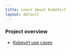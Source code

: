 ```yaml
---
title: Learn about KubeVirt
layout: default
---
```


### Project overview

* [Kubevirt use cases](/use-cases)
